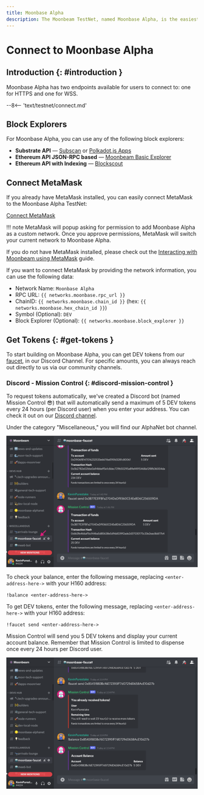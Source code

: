 ```yaml
---
title: Moonbase Alpha
description: The Moonbeam TestNet, named Moonbase Alpha, is the easiest way to get started with a Polkadot environment. Follow this tutorial to connect to the TestNet.
---
```


# Connect to Moonbase Alpha

## Introduction {: #introduction } 

Moonbase Alpha has two endpoints available for users to connect to: one for HTTPS and one for WSS.

--8<-- 'text/testnet/connect.md'

## Block Explorers

For Moonbase Alpha, you can use any of the following block explorers:

 - **Substrate API** — [Subscan](https://moonbase.subscan.io/) or [Polkadot.js Apps](https://polkadot.js.org/apps/?rpc=wss%3A%2F%2Fwss.testnet.moonbeam.network#/explorer)
 - **Ethereum API JSON-RPC based** — [Moonbeam Basic Explorer](https://moonbeam-explorer.netlify.app/?network=Moonbase%20Alpha)
 - **Ethereum API with Indexing** — [Blockscout](https://moonbase-blockscout.testnet.moonbeam.network/)

## Connect MetaMask

If you already have MetaMask installed, you can easily connect MetaMask to the Moonbase Alpha TestNet:

<div class="button-wrapper">
    <a href="#" class="md-button connectMetaMask" value="moonbase">Connect MetaMask</a>
</div>

!!! note
    MetaMask will popup asking for permission to add Moonbase Alpha as a custom network. Once you approve permissions, MetaMask will switch your current network to Moonbase Alpha.

If you do not have MetaMask installed, please check out the [Interacting with Moonbeam using MetaMask](/tokens/connect/metamask/) guide.

If you want to connect MetaMask by providing the network information, you can use the following data:

 - Network Name: `Moonbase Alpha`
 - RPC URL: `{{ networks.moonbase.rpc_url }}`
 - ChainID: `{{ networks.moonbase.chain_id }}` (hex: `{{ networks.moonbase.hex_chain_id }}`)
 - Symbol (Optional): `DEV`
 - Block Explorer (Optional): `{{ networks.moonbase.block_explorer }}`

## Get Tokens {: #get-tokens } 

To start building on Moonbase Alpha, you can get DEV tokens from our [faucet](https://discord.gg/PfpUATX), in our Discord Channel. For specific amounts, you can always reach out directly to us via our community channels.

### Discord - Mission Control {: #discord-mission-control } 

To request tokens automatically, we've created a Discord bot (named Mission Control :sunglasses:) that will automatically send a maximum of 5 DEV tokens every 24 hours (per Discord user) when you enter your address. You can check it out on our [Discord channel](https://discord.gg/PfpUATX).
 
Under the category "Miscellaneous," you will find our AlphaNet bot channel. 

![Discord1](/images/builders/get-started/moonbase/discord-1.png)

To check your balance, enter the following message, replacing `<enter-address-here->` with your H160 address:

```
!balance <enter-address-here->
```

To get DEV tokens, enter the following message, replacing `<enter-address-here->` with your H160 address:
 
```
!faucet send <enter-address-here->
```

Mission Control will send you 5 DEV tokens and display your current account balance. Remember that Mission Control is limited to dispense once every 24 hours per Discord user.

![Discord2](/images/builders/get-started/moonbase/discord-2.png)